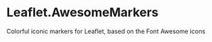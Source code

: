Leaflet.AwesomeMarkers
======================

Colorful iconic markers for Leaflet, based on the Font Awesome icons